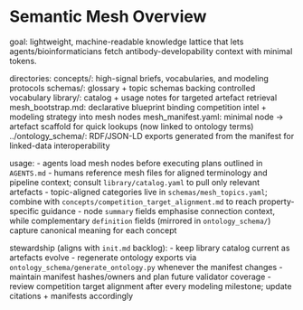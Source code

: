 # Semantic Mesh Overview

goal: lightweight, machine-readable knowledge lattice that lets agents/bioinformaticians fetch antibody-developability context with minimal tokens.

directories:
	concepts/: high-signal briefs, vocabularies, and modeling protocols
	schemas/: glossary + topic schemas backing controlled vocabulary
	library/: catalog + usage notes for targeted artefact retrieval
	mesh_bootstrap.md: declarative blueprint binding competition intel + modeling strategy into mesh nodes
	mesh_manifest.yaml: minimal node → artefact scaffold for quick lookups (now linked to ontology terms)
	../ontology_schema/: RDF/JSON-LD exports generated from the manifest for linked-data interoperability

usage:
	- agents load mesh nodes before executing plans outlined in `AGENTS.md`
	- humans reference mesh files for aligned terminology and pipeline context; consult `library/catalog.yaml` to pull only relevant artefacts
	- topic-aligned categories live in `schemas/mesh_topics.yaml`; combine with `concepts/competition_target_alignment.md` to reach property-specific guidance
	- node `summary` fields emphasise connection context, while complementary `definition` fields (mirrored in `ontology_schema/`) capture canonical meaning for each concept

stewardship (aligns with `init.md` backlog):
	- keep library catalog current as artefacts evolve
	- regenerate ontology exports via `ontology_schema/generate_ontology.py` whenever the manifest changes
	- maintain manifest hashes/owners and plan future validator coverage
	- review competition target alignment after every modeling milestone; update citations + manifests accordingly